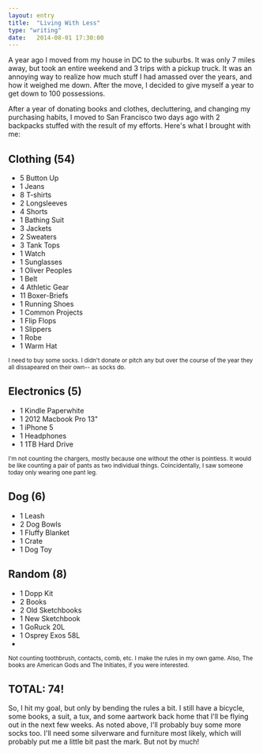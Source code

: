 ```yaml
---
layout: entry
title:  "Living With Less"
type: "writing"
date:   2014-08-01 17:30:00
---
```


<!-- Post specific styles -->
<style>
	
</style>

<!-- Post Content -->
A year ago I moved from my house in DC to the suburbs. It was only 7 miles away, but took an entire weekend and 3 trips with a pickup truck. It was an annoying way to realize how much stuff I had amassed over the years, and how it weighed me down. After the move, I decided to give myself a year to get down to 100 possessions.

After a year of donating books and clothes, decluttering, and changing my purchasing habits, I moved to San Francisco two days ago with 2 backpacks stuffed with the result of my efforts. Here's what I brought with me:

<h2>Clothing (54)</h2>
<ul class="l-col-3">
<li>5 Button Up</li>
<li>1 Jeans</li>
<li>8 T-shirts</li>
<li>2 Longsleeves</li>
<li>4 Shorts</li>
<li>1 Bathing Suit</li>
<li>3 Jackets</li>
<li>2 Sweaters</li>
<li>3 Tank Tops</li>
<li>1 Watch</li>
<li>1 Sunglasses</li>
<li>1 Oliver Peoples</li>
<li>1 Belt</li>
<li>4 Athletic Gear</li>
<li>11 Boxer-Briefs</li>
<li>1 Running Shoes</li>
<li>1 Common Projects</li>
<li>1 Flip Flops</li>
<li>1 Slippers</li>
<li>1 Robe</li>
<li>1 Warm Hat</li>
</ul>
<small>I need to buy some socks. I didn't donate or pitch any but over the course of the year they all dissapeared on their own-- as socks do.</small>

<h2>Electronics (5)</h2>
<ul class="l-col-3">
<li>1 Kindle Paperwhite</li>
<li>1 2012 Macbook Pro 13"</li>
<li>1 iPhone 5</li>
<li>1 Headphones</li>
<li>1 1TB Hard Drive</li>
</ul>
<small>I'm not counting the chargers, mostly because one without the other is pointless. It would be like counting a pair of pants as two individual things. Coincidentally, I saw someone today only wearing one pant leg.</small>


<h2>Dog (6)</h2>
<ul class="l-col-3">
<li>1 Leash</li>
<li>2 Dog Bowls</li>
<li>1 Fluffy Blanket</li>
<li>1 Crate</li>
<li>1 Dog Toy</li>
</ul>

<h2>Random (8)</h2>
<ul class="l-col-3">
<li>1 Dopp Kit</li>
<li>2 Books</li>
<li>2 Old Sketchbooks</li>
<li>1 New Sketchbook</li>
<li>1 GoRuck 20L</li>
<li>1 Osprey Exos 58L</li>
<li></li>
</ul>
<small>Not counting toothbrush, contacts, comb, etc. I make the rules in my own game. Also, The books are American Gods and The Initiates, if you were interested.</small>

<h2>TOTAL: 74!</h2>

So, I hit my goal, but only by bending the rules a bit. I still have a bicycle, some books, a suit, a tux, and some aartwork back home that I'll be flying out in the next few weeks. As noted above, I'll probably buy some more socks too. I'll need some silverware and furniture most likely, which will probably put me a little bit past the mark. But not by much! 

<script src="/js/jquery.color.min.js"></script>
<script type="text/javascript" src="/js/jquery.lettering-0.6.1.min.js"></script>
<!-- Post specific js -->
<script type="text/javascript">
$('h1').lettering();

function fadeLetter (el) {
  $('.'+el).animate({color: '#DADADA'}, 1000);  
}

$('.char2').animate({ color: '#DADADA' }, 1000,
  function() {
    $('.char4').animate({ color: '#DADADA' }, 1000,
    function() {
      $('.char9').animate({ color: '#DADADA'}, 1000,    
      function() {
        $('.char14').animate({ color: '#DADADA'}, 1000);
      })
   })
});
</script>




